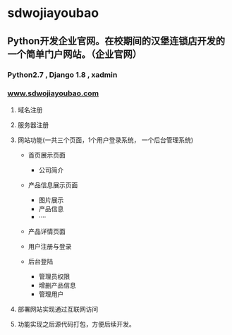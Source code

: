 # sdwojiayoubao
## Python开发企业官网。在校期间的汉堡连锁店开发的一个简单门户网站。（企业官网）
### Python2.7 , Django 1.8 , xadmin
###  www.sdwojiayoubao.com


1. 域名注册


2. 服务器注册


3. 网站功能(一共三个页面，1个用户登录系统， 一个后台管理系统)

	
	- 首页展示页面
		- 公司简介


	- 产品信息展示页面
		- 图片展示
		- 产品信息
		- ····
	
	- 产品详情页面

	- 用户注册与登录


	- 后台登陆
		- 管理员权限
		- 增删产品信息
		- 管理用户


4. 部署网站实现通过互联网访问


5. 功能实现之后源代码打包，方便后续开发。
